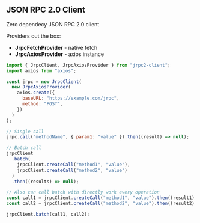 ## JSON RPC 2.0 Client

Zero dependecy JSON RPC 2.0 client

Providers out the box:

- **JrpcFetchProvider** - native fetch
- **JrpcAxiosProvider** - axios instance

```js
import { JrpcClient, JrpcAxiosProvider } from "jrpc2-client";
import axios from "axios";

const jrpc = new JrpcClient(
  new JrpcAxiosProvider(
    axios.create({
      baseURL: "https://example.com/jrpc",
      method: "POST",
    })
  )
);

// Single call
jrpc.call("methodName", { param1: "value" }).then((result) => null);

// Batch call
jrpcClient
  .batch(
    jrpcClient.createCall("method1", "value"),
    jrpcClient.createCall("method2", "value")
  )
  .then((results) => null);

// Also can call batch with directly work every operation
const call1 = jrpcClient.createCall("method1", "value").then((result1) => null);
const call2 = jrpcClient.createCall("method2", "value").then((result2) => null);

jrpcClient.batch(call1, call2);
```
